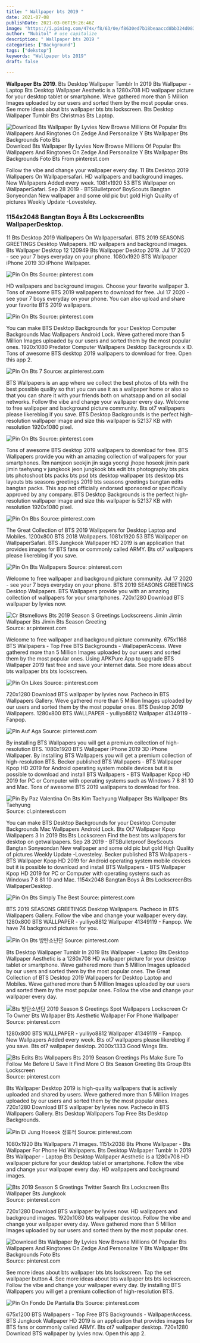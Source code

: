 ```yaml
---
title: " Wallpaper bts 2019 "
date: 2021-07-08
publishDate: 2021-03-06T19:26:46Z
image: "https://i.pinimg.com/474x/f8/63/0e/f8630ed7b18beaaccd8bb324d08355fe.jpg"
author: "Nubitol" # use capitalize
description: " Wallpaper bts 2019 "
categories: ["Background"]
tags: ["dekstop"]
keywords: "Wallpaper bts 2019"
draft: false

---
```



**Wallpaper Bts 2019**. Bts Desktop Wallpaper Tumblr In 2019 Bts Wallpaper - Laptop Bts Desktop Wallpaper Aesthetic is a 1280x708 HD wallpaper picture for your desktop tablet or smartphone. Weve gathered more than 5 Million Images uploaded by our users and sorted them by the most popular ones. See more ideas about bts wallpaper bts bts lockscreen. Bts Desktop Wallpaper Tumblr Bts Christmas Bts Laptop.

![Download Bts Wallpaper By Lyvies Now Browse Millions Of Popular Bts Wallpapers And Ringtones On Zedge And Personalize Y Bts Wallpaper Bts Backgrounds Foto Bts](https://i.pinimg.com/736x/ac/a8/2b/aca82b6a09c07f3f7e9a7f6feb05f126.jpg "Download Bts Wallpaper By Lyvies Now Browse Millions Of Popular Bts Wallpapers And Ringtones On Zedge And Personalize Y Bts Wallpaper Bts Backgrounds Foto Bts")
Download Bts Wallpaper By Lyvies Now Browse Millions Of Popular Bts Wallpapers And Ringtones On Zedge And Personalize Y Bts Wallpaper Bts Backgrounds Foto Bts From pinterest.com


Follow the vibe and change your wallpaper every day. 11 Bts Desktop 2019 Wallpapers On Wallpapersafari. HD wallpapers and background images. New Wallpapers Added every week. 1081x1920 53 BTS Wallpaper on WallpaperSafari. Sep 28 2019 - BTSBulletproof BoyScouts Bangtan Sonyeondan New wallpaper and some old pic but gold High Quality of pictures Weekly Update -Lovesteley.

### 1154x2048 Bangtan Boys Â Bts LockscreenBts WallpaperDesktop.

11 Bts Desktop 2019 Wallpapers On Wallpapersafari. BTS 2019 SEASONS GREETINGS Desktop Wallpapers. HD wallpapers and background images. Bts Wallpaper Desktop 12 120949 Bts Wallpaper Desktop 2019. Jul 17 2020 - see your 7 boys everyday on your phone. 1080x1920 BTS Wallpaper iPhone 2019 3D iPhone Wallpaper.


![Pin On Bts](https://i.pinimg.com/originals/8d/3f/9a/8d3f9ae0b6731d47a4aec4709c9f1499.jpg "Pin On Bts")
Source: pinterest.com

HD wallpapers and background images. Choose your favorite wallpaper 3. Tons of awesome BTS 2019 wallpapers to download for free. Jul 17 2020 - see your 7 boys everyday on your phone. You can also upload and share your favorite BTS 2019 wallpapers.

![Pin On Bts](https://i.pinimg.com/736x/7f/42/ef/7f42ef02d9d95274405217e3c11e6f03.jpg "Pin On Bts")
Source: pinterest.com

You can make BTS Desktop Backgrounds for your Desktop Computer Backgrounds Mac Wallpapers Android Lock. Weve gathered more than 5 Million Images uploaded by our users and sorted them by the most popular ones. 1920x1080 Predator Computer Wallpapers Desktop Backgrounds x ID. Tons of awesome BTS desktop 2019 wallpapers to download for free. Open this app 2.

![Pin On Bts 7](https://i.pinimg.com/originals/dd/34/01/dd3401f1b579b7d7bd4c15f9493e35b7.jpg "Pin On Bts 7")
Source: ar.pinterest.com

BTS Wallpapers is an app where we collect the best photos of bts with the best possible quality so that you can use it as a wallpaper home or also so that you can share it with your friends both on whatsapp and on all social networks. Follow the vibe and change your wallpaper every day. Welcome to free wallpaper and background picture community. Bts ot7 wallpapers please likereblog if you save. BTS Desktop Backgrounds is the perfect high-resolution wallpaper image and size this wallpaper is 52137 KB with resolution 1920x1080 pixel.

![Pin On Bts](https://i.pinimg.com/originals/f6/58/93/f65893a159d297bac42089c896795bd2.jpg "Pin On Bts")
Source: pinterest.com

Tons of awesome BTS desktop 2019 wallpapers to download for free. BTS Wallpapers provide you with an amazing collection of wallpapers for your smartphones. Rm namjoon seokjin jin suga yoongi jhope hoseok jimin park jimin taehyung v jungkook jeon jungkook bts edit bts photography bts pics bts photoshoot bts packs bts psd bts desktop wallpaper bts desktop bts layouts bts seasons greetings 2019 bts seasons greetings bangtan edits bangtan packs. This app not officially endorsed sponsored or specifically approved by any company. BTS Desktop Backgrounds is the perfect high-resolution wallpaper image and size this wallpaper is 52137 KB with resolution 1920x1080 pixel.

![Pin On Bbs](https://i.pinimg.com/originals/15/b6/8f/15b68fbf6d4102233d988a7fa1c5ca01.jpg "Pin On Bbs")
Source: pinterest.com

The Great Collection of BTS 2019 Wallpapers for Desktop Laptop and Mobiles. 1200x800 BTS 2018 Wallpapers. 1081x1920 53 BTS Wallpaper on WallpaperSafari. BTS Jungkook Wallpaper HD 2019 is an application that provides images for BTS fans or commonly called ARMY. Bts ot7 wallpapers please likereblog if you save.

![Pin On Bts Wallpapers](https://i.pinimg.com/736x/55/53/6d/55536deeed2ed9d2e09a0f601342a8bd.jpg "Pin On Bts Wallpapers")
Source: pinterest.com

Welcome to free wallpaper and background picture community. Jul 17 2020 - see your 7 boys everyday on your phone. BTS 2019 SEASONS GREETINGS Desktop Wallpapers. BTS Wallpapers provide you with an amazing collection of wallpapers for your smartphones. 720x1280 Download BTS wallpaper by lyvies now.

![Cr Btsmellows Bts 2019 Season S Greetings Lockscreens Jimin Jimin Wallpaper Bts Jimin Bts Season Greeting](https://i.pinimg.com/originals/9d/ba/3d/9dba3d314aef7a358a39dd078e085f02.jpg "Cr Btsmellows Bts 2019 Season S Greetings Lockscreens Jimin Jimin Wallpaper Bts Jimin Bts Season Greeting")
Source: ar.pinterest.com

Welcome to free wallpaper and background picture community. 675x1168 BTS Wallpapers - Top Free BTS Backgrounds - WallpaperAccess. Weve gathered more than 5 Million Images uploaded by our users and sorted them by the most popular ones. Using APKPure App to upgrade BTS Wallpaper 2019 fast free and save your internet data. See more ideas about bts wallpaper bts bts lockscreen.

![Pin On Likes](https://i.pinimg.com/originals/92/4d/90/924d90da879c84fc9ee9c25f405cd341.jpg "Pin On Likes")
Source: pinterest.com

720x1280 Download BTS wallpaper by lyvies now. Pacheco in BTS Wallpapers Gallery. Weve gathered more than 5 Million Images uploaded by our users and sorted them by the most popular ones. BTS Desktop 2019 Wallpapers. 1280x800 BTS WALLPAPER - yulliyo8812 Wallpaper 41349119 - Fanpop.

![Pin Auf Aga](https://i.pinimg.com/originals/8c/c8/b7/8cc8b76831efa127f832c2fe0b78e9d6.jpg "Pin Auf Aga")
Source: pinterest.com

By installing BTS Wallpapers you will get a premium collection of high-resolution BTS. 1080x1920 BTS Wallpaper iPhone 2019 3D iPhone Wallpaper. By installing BTS Wallpapers you will get a premium collection of high-resolution BTS. Becker published BTS Wallpapers - BTS Wallpaper Kpop HD 2019 for Android operating system mobile devices but it is possible to download and install BTS Wallpapers - BTS Wallpaper Kpop HD 2019 for PC or Computer with operating systems such as Windows 7 8 81 10 and Mac. Tons of awesome BTS 2019 wallpapers to download for free.

![Pin By Paz Valentina On Bts Kim Taehyung Wallpaper Bts Wallpaper Bts Taehyung](https://i.pinimg.com/564x/7f/2b/7c/7f2b7c6f30d1665e58117f2d7fa6ca38.jpg "Pin By Paz Valentina On Bts Kim Taehyung Wallpaper Bts Wallpaper Bts Taehyung")
Source: cl.pinterest.com

You can make BTS Desktop Backgrounds for your Desktop Computer Backgrounds Mac Wallpapers Android Lock. Bts Ot7 Wallpaper Kpop Wallpapers 3 In 2019 Bts Bts Lockscreen Find the best bts wallpapers for desktop on getwallpapers. Sep 28 2019 - BTSBulletproof BoyScouts Bangtan Sonyeondan New wallpaper and some old pic but gold High Quality of pictures Weekly Update -Lovesteley. Becker published BTS Wallpapers - BTS Wallpaper Kpop HD 2019 for Android operating system mobile devices but it is possible to download and install BTS Wallpapers - BTS Wallpaper Kpop HD 2019 for PC or Computer with operating systems such as Windows 7 8 81 10 and Mac. 1154x2048 Bangtan Boys Â Bts LockscreenBts WallpaperDesktop.

![Pin On Bts Simply The Best](https://i.pinimg.com/originals/52/cf/f6/52cff6682a778b4d4462fcdecb57a222.jpg "Pin On Bts Simply The Best")
Source: pinterest.com

BTS 2019 SEASONS GREETINGS Desktop Wallpapers. Pacheco in BTS Wallpapers Gallery. Follow the vibe and change your wallpaper every day. 1280x800 BTS WALLPAPER - yulliyo8812 Wallpaper 41349119 - Fanpop. We have 74 background pictures for you.

![Pin On Bts 방탄소년단](https://i.pinimg.com/originals/41/10/6d/41106dafa5e2eb4faa3c19f3c5e458b5.jpg "Pin On Bts 방탄소년단")
Source: pinterest.com

Bts Desktop Wallpaper Tumblr In 2019 Bts Wallpaper - Laptop Bts Desktop Wallpaper Aesthetic is a 1280x708 HD wallpaper picture for your desktop tablet or smartphone. Weve gathered more than 5 Million Images uploaded by our users and sorted them by the most popular ones. The Great Collection of BTS Desktop 2019 Wallpapers for Desktop Laptop and Mobiles. Weve gathered more than 5 Million Images uploaded by our users and sorted them by the most popular ones. Follow the vibe and change your wallpaper every day.

![Bts 방탄소년단 2019 Season S Greetings Spot Wallpapers Lockscreen Cr To Owner Bts Wallpaper Bts Aesthetic Wallpaper For Phone Wallpaper](https://i.pinimg.com/originals/94/65/67/946567c2c3293c25857cc9516a0d092a.jpg "Bts 방탄소년단 2019 Season S Greetings Spot Wallpapers Lockscreen Cr To Owner Bts Wallpaper Bts Aesthetic Wallpaper For Phone Wallpaper")
Source: pinterest.com

1280x800 BTS WALLPAPER - yulliyo8812 Wallpaper 41349119 - Fanpop. New Wallpapers Added every week. Bts ot7 wallpapers please likereblog if you save. Bts ot7 wallpaper desktop. 2000x1333 Good Wings Bts.

![Bts Edits Bts Wallpapers Bts 2019 Season Greetings Pls Make Sure To Follow Me Before U Save It Find More O Bts Season Greeting Bts Group Bts Lockscreen](https://i.pinimg.com/originals/67/d2/8b/67d28bacef9c3ec3fde04231d0466543.jpg "Bts Edits Bts Wallpapers Bts 2019 Season Greetings Pls Make Sure To Follow Me Before U Save It Find More O Bts Season Greeting Bts Group Bts Lockscreen")
Source: pinterest.com

Bts Wallpaper Desktop 2019 is high-quality wallpapers that is actively uploaded and shared by users. Weve gathered more than 5 Million Images uploaded by our users and sorted them by the most popular ones. 720x1280 Download BTS wallpaper by lyvies now. Pacheco in BTS Wallpapers Gallery. Bts Desktop Wallpapers Top Free Bts Desktop Backgrounds.

![Pin Di Jung Hoseok 정호적](https://i.pinimg.com/originals/14/2a/a4/142aa4fd766d5a103fd715edfec2d889.jpg "Pin Di Jung Hoseok 정호적")
Source: pinterest.com

1080x1920 Bts Wallpapers 71 images. 1151x2038 Bts Phone Wallpaper - Bts Wallpaper For Phone Hd Wallpapers. Bts Desktop Wallpaper Tumblr In 2019 Bts Wallpaper - Laptop Bts Desktop Wallpaper Aesthetic is a 1280x708 HD wallpaper picture for your desktop tablet or smartphone. Follow the vibe and change your wallpaper every day. HD wallpapers and background images.

![Bts 2019 Season S Greetings Twitter Search Bts Lockscreen Bts Wallpaper Bts Jungkook](https://i.pinimg.com/736x/0e/db/14/0edb14c8863e83122f4956d05cf7f846.jpg "Bts 2019 Season S Greetings Twitter Search Bts Lockscreen Bts Wallpaper Bts Jungkook")
Source: pinterest.com

720x1280 Download BTS wallpaper by lyvies now. HD wallpapers and background images. 1920x1080 bts wallpaper desktop. Follow the vibe and change your wallpaper every day. Weve gathered more than 5 Million Images uploaded by our users and sorted them by the most popular ones.

![Download Bts Wallpaper By Lyvies Now Browse Millions Of Popular Bts Wallpapers And Ringtones On Zedge And Personalize Y Bts Wallpaper Bts Backgrounds Foto Bts](https://i.pinimg.com/736x/ac/a8/2b/aca82b6a09c07f3f7e9a7f6feb05f126.jpg "Download Bts Wallpaper By Lyvies Now Browse Millions Of Popular Bts Wallpapers And Ringtones On Zedge And Personalize Y Bts Wallpaper Bts Backgrounds Foto Bts")
Source: pinterest.com

See more ideas about bts wallpaper bts bts lockscreen. Tap the set wallpaper button 4. See more ideas about bts wallpaper bts bts lockscreen. Follow the vibe and change your wallpaper every day. By installing BTS Wallpapers you will get a premium collection of high-resolution BTS.

![Pin On Fondo De Pantalla Bts](https://i.pinimg.com/474x/f8/63/0e/f8630ed7b18beaaccd8bb324d08355fe.jpg "Pin On Fondo De Pantalla Bts")
Source: pinterest.com

675x1200 BTS Wallpapers - Top Free BTS Backgrounds - WallpaperAccess. BTS Jungkook Wallpaper HD 2019 is an application that provides images for BTS fans or commonly called ARMY. Bts ot7 wallpaper desktop. 720x1280 Download BTS wallpaper by lyvies now. Open this app 2.

